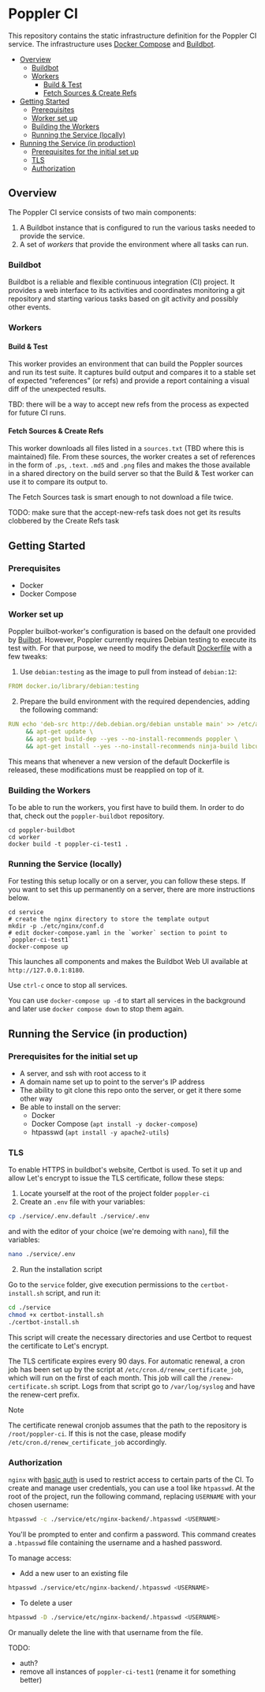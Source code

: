 # Poppler CI

This repository contains the static infrastructure definition for the Poppler CI
service. The infrastructure uses [Docker Compose]() and
[Buildbot](https://buildbot.net).

  - [Overview](#overview)
    - [Buildbot](#buildbot)
    - [Workers](#workers)
      - [Build \& Test](#build--test)
      - [Fetch Sources \& Create Refs](#fetch-sources--create-refs)
  - [Getting Started](#getting-started)
    - [Prerequisites](#prerequisites)
    - [Worker set up](#worker-set-up)
    - [Building the Workers](#building-the-workers)
    - [Running the Service (locally)](#running-the-service-locally)
  - [Running the Service (in production)](#running-the-service-in-production)
    - [Prerequisites for the initial set up](#prerequisites-for-the-initial-set-up)
    - [TLS](#tls)
    - [Authorization](#authorization)

## Overview

The Poppler CI service consists of two main components:

1. A Buildbot instance that is configured to run the various tasks needed to
   provide the service.
2. A set of _workers_ that provide the environment where all tasks can run.

### Buildbot

Buildbot is a reliable and flexible continuous integration (CI) project. It
provides a web interface to its activities and coordinates monitoring a git
repository and starting various tasks based on git activity and possibly other
events.

### Workers

#### Build & Test

This worker provides an environment that can build the Poppler sources and run
its test suite. It captures build output and compares it to a stable set of
expected “references” (or refs) and provide a report containing a visual diff of
the unexpected results.

TBD: there will be a way to accept new refs from the process as expected for
future CI runs.

#### Fetch Sources & Create Refs

This worker downloads all files listed in a `sources.txt` (TBD where this is
maintained) file. From these sources, the worker creates a set of references in
the form of `.ps`, `.text`. `.md5` and `.png` files and makes the those
available in a shared directory on the build server so that the Build & Test
worker can use it to compare its output to.

The Fetch Sources task is smart enough to not download a file twice.

TODO: make sure that the accept-new-refs task does not get its results clobbered
by the Create Refs task

## Getting Started

### Prerequisites

- Docker
- Docker Compose

### Worker set up

Poppler builbot-worker's configuration is based on the default one provided by
[Builbot](https://github.com/buildbot/buildbot). However, Poppler currently
requires Debian testing to execute its test with. For that purpose, we need to
modify the default
[Dockerfile](https://github.com/buildbot/buildbot/blob/7d203fc581d7f4a320f0091f983b55f8afa55bf2/worker/Dockerfile)
with a few tweaks:

1. Use `debian:testing` as the image to pull from instead of `debian:12`:

```yaml
FROM docker.io/library/debian:testing
```

2. Prepare the build environment with the required dependencies, adding the
   following command:

```yaml
RUN echo 'deb-src http://deb.debian.org/debian unstable main' >> /etc/apt/sources.list \
     && apt-get update \
     && apt-get build-dep --yes --no-install-recommends poppler \
     && apt-get install --yes --no-install-recommends ninja-build libcurl4-openssl-dev git ca-certificates locales libgtk-3-dev libbrotli-dev libboost-container-dev qt6-base-dev
```

This means that whenever a new version of the default Dockerfile is released,
these modifications must be reapplied on top of it.

### Building the Workers

To be able to run the workers, you first have to build them. In order to do
that, check out the `poppler-buildbot` repository.

```shell
cd poppler-buildbot
cd worker
docker build -t poppler-ci-test1 .
```

### Running the Service (locally)

For testing this setup locally or on a server, you can follow these steps. If
you want to set this up permanently on a server, there are more instructions
below.

```shell
cd service
# create the nginx directory to store the template output
mkdir -p ./etc/nginx/conf.d
# edit docker-compose.yaml in the `worker` section to point to `poppler-ci-test1`
docker-compose up
```

This launches all components and makes the Buildbot Web UI available at
`http://127.0.0.1:8180`.

Use `ctrl-c` once to stop all services.

You can use `docker-compose up -d` to start all services in the background and
later use `docker compose down` to stop them again.

## Running the Service (in production)

### Prerequisites for the initial set up

- A server, and ssh with root access to it
- A domain name set up to point to the server's IP address
- The ability to git clone this repo onto the server, or get it there some other
  way
- Be able to install on the server:
  - Docker
  - Docker Compose (`apt install -y docker-compose`)
  - htpasswd (`apt install -y apache2-utils`)

### TLS

To enable HTTPS in buildbot's website, Certbot is used. To set it up and allow
Let's encrypt to issue the TLS certificate, follow these steps:

1. Locate yourself at the root of the project folder `poppler-ci`
2. Create an `.env` file with your variables:

```sh
cp ./service/.env.default ./service/.env
```

and with the editor of your choice (we're demoing with `nano`), fill the
variables:

```sh
nano ./service/.env
```

2. Run the installation script

Go to the `service` folder, give execution permissions to the
`certbot-install.sh` script, and run it:

```sh
cd ./service
chmod +x certbot-install.sh
./certbot-install.sh
```

This script will create the necessary directories and use Certbot to request the
certificate to Let's encrypt.

The TLS certificate expires every 90 days. For automatic renewal, a cron job has
been set up by the script at `/etc/cron.d/renew_certificate_job`, which will run
on the first of each month. This job will call the `/renew-certificate.sh`
script. Logs from that script go to `/var/log/syslog` and have the renew-cert
prefix.

> [!NOTE]
> The certificate renewal cronjob assumes that the path to the repository is
> `/root/poppler-ci`. If this is not the case, please modify
> `/etc/cron.d/renew_certificate_job` accordingly.

### Authorization

`nginx` with [basic auth](https://docs.nginx.com/nginx/admin-guide/security-controls/configuring-http-basic-authentication/) is used to restrict access to certain parts of the CI. To create and manage user credentials, you can use a tool like `htpasswd`. At the root of the project, run the following command, replacing `USERNAME` with your chosen username:

```sh
htpasswd -c ./service/etc/nginx-backend/.htpasswd <USERNAME>
```

You'll be prompted to enter and confirm a password. This command creates a
`.htpasswd` file containing the username and a hashed password.

To manage access:

- Add a new user to an existing file

```sh
htpasswd ./service/etc/nginx-backend/.htpasswd <USERNAME>
```

- To delete a user

```sh
htpasswd -D ./service/etc/nginx-backend/.htpasswd <USERNAME>
```

Or manually delete the line with that username from the file.


TODO:

- auth?
- remove all instances of `poppler-ci-test1` (rename it for something better)
